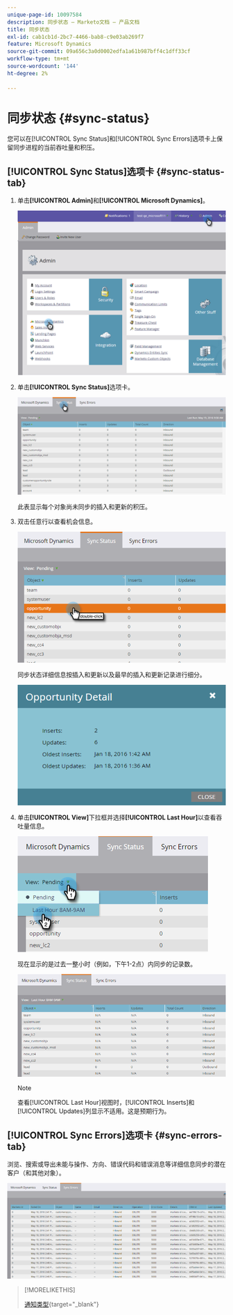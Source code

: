```yaml
---
unique-page-id: 10097584
description: 同步状态 — Marketo文档 — 产品文档
title: 同步状态
exl-id: cab1cb1d-2bc7-4466-bab8-c9e03ab269f7
feature: Microsoft Dynamics
source-git-commit: 09a656c3a0d0002edfa1a61b987bff4c1dff33cf
workflow-type: tm+mt
source-wordcount: '144'
ht-degree: 2%

---
```


# 同步状态 {#sync-status}

您可以在[!UICONTROL Sync Status]和[!UICONTROL Sync Errors]选项卡上保留同步进程的当前吞吐量和积压。

## [!UICONTROL Sync Status]选项卡 {#sync-status-tab}

1. 单击&#x200B;**[!UICONTROL Admin]**&#x200B;和&#x200B;**[!UICONTROL Microsoft Dynamics]**。

   ![](assets/image2016-1-20-11-3a34-3a14.png)

1. 单击&#x200B;**[!UICONTROL Sync Status]**&#x200B;选项卡。

   ![](assets/image2016-5-19-10-3a1-3a11.png)

   此表显示每个对象尚未同步的插入和更新的积压。

1. 双击任意行以查看机会信息。

   ![](assets/image2016-5-19-10-3a3-3a21.png)

   同步状态详细信息按插入和更新以及最早的插入和更新记录进行细分。

   ![](assets/image2016-1-22-10-3a51-3a10.png)

1. 单击&#x200B;**[!UICONTROL View]**&#x200B;下拉框并选择&#x200B;**[!UICONTROL Last Hour]**&#x200B;以查看吞吐量信息。

   ![](assets/image2016-5-19-10-3a20-3a7.png)

   现在显示的是过去一整小时（例如，下午1-2点）内同步的记录数。

   ![](assets/image2016-5-19-10-3a22-3a15.png)

   >[!NOTE]
   >
   >查看[!UICONTROL Last Hour]视图时，[!UICONTROL Inserts]和[!UICONTROL Updates]列显示不适用。这是预期行为。

## [!UICONTROL Sync Errors]选项卡 {#sync-errors-tab}

浏览、搜索或导出未能与操作、方向、错误代码和错误消息等详细信息同步的潜在客户（和其他对象）。

![](assets/image2016-5-19-10-3a26-3a35.png)

>[!MORELIKETHIS]
>
>[通知类型](/help/marketo/product-docs/core-marketo-concepts/miscellaneous/understanding-notifications/notification-types.md){target="_blank"}
